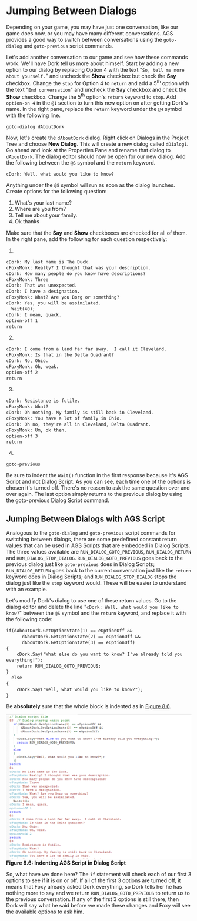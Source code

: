 # Jumping Between Dialogs

Depending on your game, you may have just one conversation, like our game does now, or you may have many different conversations.  AGS provides a good way to switch between conversations using the `goto-dialog` and `goto-previous` script commands.

Let's add another conversation to our game and see how these commands work.
We'll have Dork tell us more about himself.  Start by adding a new option to our dialog by replacing Option 4 with the text "`So, tell me more about yourself.`" and uncheck the **Show** checkbox but check the **Say** checkbox. Change the `stop` for Option 4 to `return` and add a 5<sup>th</sup> option with the text "`End conversation`" and uncheck the **Say** checkbox and check the **Show** checkbox. Change the 5<sup>th</sup> option's `return` keyword to `stop`. Add `option-on 4` in the `@1` section to turn this new option on after getting Dork's name.  In the right pane, replace the `return` keyword under the `@4` symbol with the following line.
```
goto-dialog dAboutDork
```
Now, let's create the `dAboutDork` dialog. Right click on Dialogs in the Project Tree and choose **New Dialog**. This will create a new dialog called `dDialog1`. Go ahead and look at the Properties Pane and rename that dialog to `dAboutDork`. The dialog editor should now be open for our new dialog.   Add the following between the `@S` symbol and the `return` keyword. 
```
cDork: Well, what would you like to know?
```
Anything under the `@S` symbol will run as soon as the dialog launches.
Create options for the following question:

1. What's your last name?
1. Where are you from?
1. Tell me about your family.
1. Ok thanks

Make sure that the **Say** and **Show** checkboxes are checked for all of them.  In the right pane, add the following for each question respectively:

1. 
```
cDork: My last name is The Duck.
cFoxyMonk: Really? I thought that was your description.
cDork: How many people do you know have descriptions?
cFoxyMonk: Three
cDork: That was unexpected.
cDork: I have a designation.
cFoxyMonk: What? Are you Borg or something?
cDork: Yes, you will be assimilated.
  Wait(40);
cDork: I mean, quack.
option-off 1
return
```
2.
```
cDork: I come from a land far far away.  I call it Cleveland.
cFoxyMonk: Is that in the Delta Quadrant?
cDork: No, Ohio.
cFoxyMonk: Oh, weak.
option-off 2
return
```
3.
```
cDork: Resistance is futile.
cFoxyMonk: What?
cDork: Oh nothing. My family is still back in Cleveland.
cFoxyMonk: You have a lot of family in Ohio.
cDork: Oh no, they're all in Cleveland, Delta Quadrant.
cFoxyMonk: Um, ok then.
option-off 3
return
```
4.
```
goto-previous
```

Be sure to indent the `Wait()` function in the first response because it's AGS Script and not Dialog Script.  As you can see, each time one of the options is chosen it's turned off.  There's no reason to ask the same question over and over again. The last option simply returns to the previous dialog by using the goto-previous Dialog Script command.

## Jumping Between Dialogs with AGS Script

Analogous to the `goto-dialog` and `goto-previous` script commands for switching between dialogs, there are some predefined constant return values that can be used in AGS Scripts that are embedded in Dialog Scripts. The three values available are `RUN_DIALOG_GOTO_PREVIOUS`, `RUN_DIALOG_RETURN` and `RUN_DIALOG_STOP_DIALOG`.  `RUN_DIALOG_GOTO_PREVIOUS` goes back to the previous dialog just like `goto-previous` does in Dialog Scripts; `RUN_DIALOG_RETURN` goes back to the current conversation just like the `return` keyword does in Dialog Scripts; and `RUN_DIALOG_STOP_DIALOG` stops the dialog just like the `stop` keyword would.  These will be easier to understand with an example.

Let's modify Dork's dialog to use one of these return values.  Go to the dialog editor and delete the line "`cDork: Well, what would you like to know?`" between the `@S` symbol and the `return` keyword, and replace it with the following code:

```agsscript
if(dAboutDork.GetOptionState(1) == eOptionOff &&
      dAboutDork.GetOptionState(2) == eOptionOff &&
      dAboutDork.GetOptionState(3) == eOptionOff)
{
    cDork.Say("What else do you want to know? I've already told you everything!");
    return RUN_DIALOG_GOTO_PREVIOUS;
}
  else
{
    cDork.Say("Well, what would you like to know?");
}
```
Be **absolutely** sure that the whole block is indented as in [Figure 8.6](#figure86).

<a name="figure86"></a>
<span>![](../../images/dialog5.png)<br>**Figure 8.6: Indenting AGS Script in Dialog Script**</span>

So, what have we done here?  The `if` statement will check each of our first 3 options to see if it is on or off.  If all of the first 3 options are turned off, it means that Foxy already asked Dork everything, so Dork tells her he has nothing more to say and we return `RUN_DIALOG_GOTO_PREVIOUS` to return us to the previous conversation.  If any of the first 3 options is still there, then Dork will say what he said before we made these changes and Foxy will see the available options to ask him.

